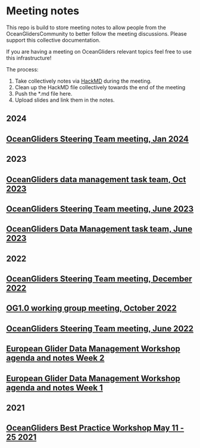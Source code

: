 # Meeting notes

This repo is build to store meeting notes to allow people from the OceanGlidersCommunity to better follow the meeting discussions. 
Please support this collective documentation.

If you are having a meeting on OceanGliders relevant topics feel free to use this infrastructure! 

The process: 
1) Take collectively notes via [HackMD](https://hackmd.io) during the meeting. 
2) Clean up the HackMD file collectively towards the end of the meeting
3) Push the *.md file here.
4) Upload slides and link them in the notes.

## 2024
## [OceanGliders Steering Team meeting, Jan 2024](https://github.com/OceanGlidersCommunity/meeting_notes/blob/main/2023/OceanGlidersSteeringTeamMeetingNote_Jan2024.md)
## 2023
## [OceanGliders data management task team, Oct 2023](https://github.com/OceanGlidersCommunity/meeting_notes/blob/main/2023/OceanGlidersSteeringDataManagementTaskTeamMeetingNoteOct2023.md)
## [OceanGliders Steering Team meeting, June 2023](https://github.com/OceanGlidersCommunity/meeting_notes/blob/main/2023/OceanGlidersSteeringTeamMeetingNote_June2023.md)
## [OceanGliders Data Management task team, June 2023](https://github.com/OceanGlidersCommunity/meeting_notes/blob/main/2023/OceanGlidersDataManagementTaskTeamMeetingNoteJune2023.md)

## 2022
## [OceanGliders Steering Team meeting, December 2022](https://github.com/OceanGlidersCommunity/meeting_notes/blob/main/2022/OceanGliders%20Steering%20Team%20Meeting%20-%20December%202022.md)

## [OG1.0 working group meeting, October 2022](https://github.com/OceanGlidersCommunity/meeting_notes/blob/main/2022/20221014%20-%20OG1.0%20meeting.md)

## [OceanGliders Steering Team meeting, June 2022](https://github.com/OceanGlidersCommunity/meeting_notes/blob/main/2022/OceanGliders%20Steering%20Team%20meeting%20notes.md)

## [European Glider Data Management Workshop agenda and notes Week 2](https://github.com/OceanGlidersCommunity/meeting_notes/blob/main/2022/European%20Glider%20Data%20Management%20Workshop%20Agenda%20Week%202.md)

## [European Glider Data Management Workshop agenda and notes Week 1](https://github.com/OceanGlidersCommunity/meeting_notes/blob/main/2022/European%20Glider%20Data%20Management%20Workshop%20Agenda%20Week%201.md) 

## 2021

## [OceanGliders Best Practice Workshop May 11 - 25 2021](https://github.com/OceanGlidersCommunity/meeting_notes/blob/main/2021/2021_05_11-25_OG_BP_workshop.md)

